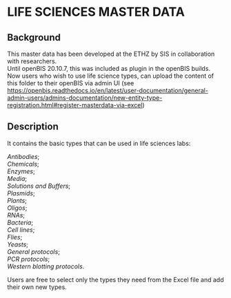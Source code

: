 # LIFE SCIENCES MASTER DATA

## Background
This master data has been developed at the ETHZ by SIS in collaboration with researchers.   
Until openBIS 20.10.7, this was included as plugin in the openBIS builds.  
Now users who wish to use life science types, can upload the content of this folder to their openBIS via admin UI (see https://openbis.readthedocs.io/en/latest/user-documentation/general-admin-users/admins-documentation/new-entity-type-registration.html#register-masterdata-via-excel)

## Description
It contains the basic types that can be used in life sciences labs:

*Antibodies*;   
*Chemicals*;   
*Enzymes*;  
*Media*;   
*Solutions and Buffers*;  
*Plasmids*;   
*Plants*;   
*Oligos*;   
*RNAs*;  
*Bacteria*;   
*Cell lines*;   
*Flies*;  
*Yeasts*;  
*General protocols*;  
*PCR protocols*;   
*Western blotting protocols*.  

Users are free to select only the types they need from the Excel file and add their own new types.
